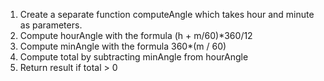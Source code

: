 1. Create a separate function computeAngle which takes hour and minute as parameters.
2. Compute hourAngle with the formula (h + m/60)*360/12
3. Compute minAngle with the formula 360*(m / 60)
4. Compute total by subtracting minAngle from hourAngle
5. Return result if total > 0